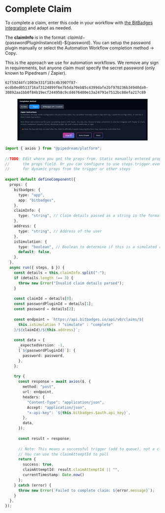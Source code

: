 # Complete Claim

To complete a claim, enter this code in your workflow with [the BitBadges integration](https://pipedream.com/apps/bitbadges) and adapt as needed. &#x20;

The **claimInfo** is in the format: ${claimId}-${passwordPluginInstanceId}-${password}. You can setup the password plugin manually or select the Automation Workflow completion method -> Copy.

This is the approach we use for automation workflows. We remove any sign in requirements, but anyone claim must specify the secret password (only known to Pipedream / Zapier).

```
62f59244fc1003e331f183c4b3907f87-ecdb0ed0513716af3124899f6e7b5da70eb85c4399dafe2bf970236b34940da9-30892aa1bb0f84b19ecf244958c9cd4676400e13a24791e7512bc88efa217c89
```

<figure><img src="../../../../.gitbook/assets/image (2) (1).png" alt=""><figcaption></figcaption></figure>

```typescript
import { axios } from "@pipedream/platform";

//TODO: Edit where you get the props from. Static manually entered props are in via
//      the props field. Or you can configure to use steps.trigger.event.propName
//      for dynamic props from the trigger or other steps

export default defineComponent({
  props: {
    bitbadges: {
      type: "app",
      app: "bitbadges",
    },
    claimInfo: {
      type: "string", // Claim details passed as a string in the format "claimId-passwordPluginId-password"
    },
    address: {
      type: "string", // Address of the user
    },
    isSimulation: {
      type: "boolean", // Boolean to determine if this is a simulated run
      default: false,
    },
  },
  async run({ steps, $ }) {
    const details = this.claimInfo.split("-");
    if (details.length !== 3) {
      throw new Error("Invalid claim details parsed");
    }

    const claimId = details[0];
    const passwordPluginId = details[1];
    const password = details[2];

    const endpoint = `https://api.bitbadges.io/api/v0/claims/${
      this.isSimulation ? "simulate" : "complete"
    }/${claimId}/${this.address}`;

    const data = {
      _expectedVersion: -1, 
      [`${passwordPluginId}`]: {
        password: password,
      },
    };

    try {
      const response = await axios($, {
        method: "post",
        url: endpoint,
        headers: {
          "Content-Type": "application/json",
          Accept: "application/json",
          "x-api-key": `${this.bitbadges.$auth.api_key}`,
        },
        data,
      });

      const result = response;

      // Note: This means a successful trigger (add to queue), not a claim completion
      // You can use the claimAttemptId to poll
      return {
        success: true,
        claimAttemptId: result.claimAttemptId || "",
        currentTimestamp: Date.now()
      };
    } catch (error) {
      throw new Error(`Failed to complete claim: ${error.message}`);
    }
  },
});
```
